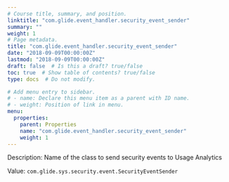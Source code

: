 ```yaml
---
# Course title, summary, and position.
linktitle: "com.glide.event_handler.security_event_sender"
summary: ""
weight: 1
# Page metadata.
title: "com.glide.event_handler.security_event_sender"
date: "2018-09-09T00:00:00Z"
lastmod: "2018-09-09T00:00:00Z"
draft: false  # Is this a draft? true/false
toc: true  # Show table of contents? true/false
type: docs  # Do not modify.

# Add menu entry to sidebar.
# - name: Declare this menu item as a parent with ID name.
# - weight: Position of link in menu.
menu:
  properties:
    parent: Properties
    name: "com.glide.event_handler.security_event_sender"
    weight: 1
---
```


Description: Name of the class to send security events to Usage Analytics


Value: `com.glide.sys.security.event.SecurityEventSender`
